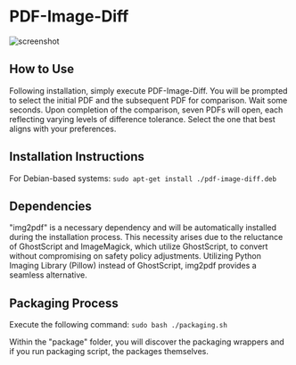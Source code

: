 # PDF-Image-Diff

![screenshot](https://github.com/rept0id/pdf-image-diff/blob/main/doc/screenshots/screenshot.png)

## How to Use

Following installation, simply execute PDF-Image-Diff. You will be prompted to select the initial PDF and the subsequent PDF for comparison. Wait some seconds. Upon completion of the comparison, seven PDFs will open, each reflecting varying levels of difference tolerance. Select the one that best aligns with your preferences.

## Installation Instructions

For Debian-based systems:
`sudo apt-get install ./pdf-image-diff.deb`

## Dependencies

"img2pdf" is a necessary dependency and will be automatically installed during the installation process. This necessity arises due to the reluctance of GhostScript and ImageMagick, which utilize GhostScript, to convert without compromising on safety policy adjustments. Utilizing Python Imaging Library (Pillow) instead of GhostScript, img2pdf provides a seamless alternative.

## Packaging Process

Execute the following command:
`sudo bash ./packaging.sh`

Within the "package" folder, you will discover the packaging wrappers and if you run packaging script, the packages themselves.
